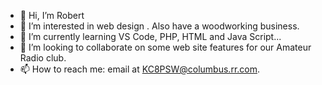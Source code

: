 - 👋 Hi, I’m Robert
- 👀 I’m interested in web design . Also have a woodworking business.
- 🌱 I’m currently learning VS Code, PHP, HTML and Java Script...
- 💞️ I’m looking to collaborate on some web site features for our Amateur Radio club.
- 📫 How to reach me: email at KC8PSW@columbus.rr.com.

<!---
KC8PSW/KC8PSW is a ✨ special ✨ repository because its `README.md` (this file) appears on your GitHub profile.
You can click the Preview link to take a look at your changes.
--->
